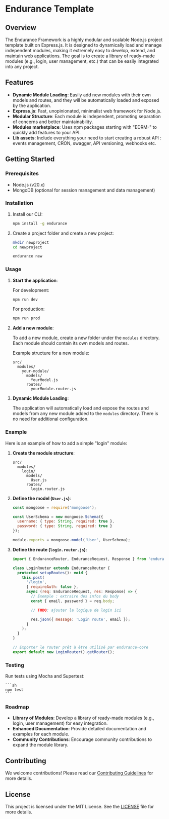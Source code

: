 # Endurance Template

## Overview

The Endurance Framework is a highly modular and scalable Node.js project template built on Express.js. It is designed to dynamically load and manage independent modules, making it extremely easy to develop, extend, and maintain web applications. The goal is to create a library of ready-made modules (e.g., login, user management, etc.) that can be easily integrated into any project.

## Features

- **Dynamic Module Loading**: Easily add new modules with their own models and routes, and they will be automatically loaded and exposed by the application.
- **Express.js**: Fast, unopinionated, minimalist web framework for Node.js.
- **Modular Structure**: Each module is independent, promoting separation of concerns and better maintainability.
- **Modules marketplace**: Uses npm packages starting with "EDRM-" to quickly add features to your API. 
- **Lib assets**: Include everything your need to start creating a robust API : events management, CRON, swagger, API versioning, webhooks etc.

## Getting Started

### Prerequisites

- Node.js (v20.x)
- MongoDB (optional for session management and data management)

### Installation

1. Install our CLI:

    ```sh
    npm install -g endurance
    ```

2. Create a project folder and create a new project:

    ```sh
    mkdir newproject
    cd newproject

    endurance new
    ```

### Usage

1. **Start the application**:

    For development:

    ```sh
    npm run dev
    ```

    For production:

    ```sh
    npm run prod
    ```

2. **Add a new module**:

    To add a new module, create a new folder under the `modules` directory. Each module should contain its own models and routes.

    Example structure for a new module:

    ```
    src/
      modules/
        your-module/
          models/
            YourModel.js
          routes/
            yourModule.router.js
    ```

3. **Dynamic Module Loading**:

    The application will automatically load and expose the routes and models from any new module added to the `modules` directory. There is no need for additional configuration.

### Example

Here is an example of how to add a simple "login" module:

1. **Create the module structure**:

    ```
    src/
      modules/
        login/
          models/
            User.js
          routes/
            login.router.js
    ```

2. **Define the model (`User.js`)**:

    ```javascript
    const mongoose = require('mongoose');

    const UserSchema = new mongoose.Schema({
      username: { type: String, required: true },
      password: { type: String, required: true }
    });

    module.exports = mongoose.model('User', UserSchema);
    ```

3. **Define the route (`login.router.js`)**:

    ```javascript
    import { EnduranceRouter, EnduranceRequest, Response } from 'endurance-core';

    class LoginRouter extends EnduranceRouter {
      protected setupRoutes(): void {
        this.post(
          '/login',
          { requireAuth: false },
          async (req: EnduranceRequest, res: Response) => {
            // Exemple : extraire des infos du body
            const { email, password } = req.body;

            // TODO: ajouter la logique de login ici

            res.json({ message: 'Login route', email });
          }
        );
      }
    }

    // Exporter le router prêt à être utilisé par endurance-core
    export default new LoginRouter().getRouter();
    ```

### Testing

Run tests using Mocha and Supertest:

    ```sh
    npm test
    ```

### Roadmap

- **Library of Modules**: Develop a library of ready-made modules (e.g., login, user management) for easy integration.
- **Enhanced Documentation**: Provide detailed documentation and examples for each module.
- **Community Contributions**: Encourage community contributions to expand the module library.

## Contributing

We welcome contributions! Please read our [Contributing Guidelines](CONTRIBUTING.md) for more details.

## License

This project is licensed under the MIT License. See the [LICENSE](LICENSE) file for more details.
